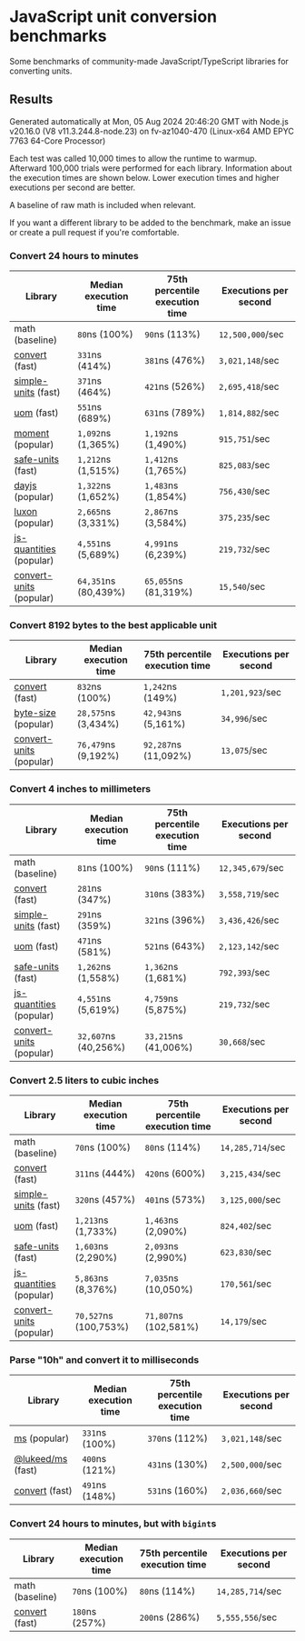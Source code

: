 # JavaScript unit conversion benchmarks

Some benchmarks of community-made JavaScript/TypeScript libraries for converting units.

## Results

<!-- beginblock(results) -->

Generated automatically at Mon, 05 Aug 2024 20:46:20 GMT with Node.js v20.16.0 (V8 v11.3.244.8-node.23) on fv-az1040-470 (Linux-x64 AMD EPYC 7763 64-Core Processor)

Each test was called 10,000 times to allow the runtime to warmup.
Afterward 100,000 trials were performed for each library.
Information about the execution times are shown below.
Lower execution times and higher executions per second are better.

A baseline of raw math is included when relevant.

If you want a different library to be added to the benchmark, make an issue or create a pull request if you're comfortable.

### Convert 24 hours to minutes

| Library                                                            | Median execution time | 75th percentile execution time | Executions per second |
| ------------------------------------------------------------------ | --------------------- | ------------------------------ | --------------------- |
| math (baseline)                                                    | `80`ns (100%)         | `90`ns (113%)                  | `12,500,000`/sec      |
| [convert](https://npmjs.com/package/convert) (fast)                | `331`ns (414%)        | `381`ns (476%)                 | `3,021,148`/sec       |
| [simple-units](https://npmjs.com/package/simple-units) (fast)      | `371`ns (464%)        | `421`ns (526%)                 | `2,695,418`/sec       |
| [uom](https://npmjs.com/package/uom) (fast)                        | `551`ns (689%)        | `631`ns (789%)                 | `1,814,882`/sec       |
| [moment](https://npmjs.com/package/moment) (popular)               | `1,092`ns (1,365%)    | `1,192`ns (1,490%)             | `915,751`/sec         |
| [safe-units](https://npmjs.com/package/safe-units) (fast)          | `1,212`ns (1,515%)    | `1,412`ns (1,765%)             | `825,083`/sec         |
| [dayjs](https://npmjs.com/package/dayjs) (popular)                 | `1,322`ns (1,652%)    | `1,483`ns (1,854%)             | `756,430`/sec         |
| [luxon](https://npmjs.com/package/luxon) (popular)                 | `2,665`ns (3,331%)    | `2,867`ns (3,584%)             | `375,235`/sec         |
| [js-quantities](https://npmjs.com/package/js-quantities) (popular) | `4,551`ns (5,689%)    | `4,991`ns (6,239%)             | `219,732`/sec         |
| [convert-units](https://npmjs.com/package/convert-units) (popular) | `64,351`ns (80,439%)  | `65,055`ns (81,319%)           | `15,540`/sec          |

### Convert 8192 bytes to the best applicable unit

| Library                                                            | Median execution time | 75th percentile execution time | Executions per second |
| ------------------------------------------------------------------ | --------------------- | ------------------------------ | --------------------- |
| [convert](https://npmjs.com/package/convert) (fast)                | `832`ns (100%)        | `1,242`ns (149%)               | `1,201,923`/sec       |
| [byte-size](https://npmjs.com/package/byte-size) (popular)         | `28,575`ns (3,434%)   | `42,943`ns (5,161%)            | `34,996`/sec          |
| [convert-units](https://npmjs.com/package/convert-units) (popular) | `76,479`ns (9,192%)   | `92,287`ns (11,092%)           | `13,075`/sec          |

### Convert 4 inches to millimeters

| Library                                                            | Median execution time | 75th percentile execution time | Executions per second |
| ------------------------------------------------------------------ | --------------------- | ------------------------------ | --------------------- |
| math (baseline)                                                    | `81`ns (100%)         | `90`ns (111%)                  | `12,345,679`/sec      |
| [convert](https://npmjs.com/package/convert) (fast)                | `281`ns (347%)        | `310`ns (383%)                 | `3,558,719`/sec       |
| [simple-units](https://npmjs.com/package/simple-units) (fast)      | `291`ns (359%)        | `321`ns (396%)                 | `3,436,426`/sec       |
| [uom](https://npmjs.com/package/uom) (fast)                        | `471`ns (581%)        | `521`ns (643%)                 | `2,123,142`/sec       |
| [safe-units](https://npmjs.com/package/safe-units) (fast)          | `1,262`ns (1,558%)    | `1,362`ns (1,681%)             | `792,393`/sec         |
| [js-quantities](https://npmjs.com/package/js-quantities) (popular) | `4,551`ns (5,619%)    | `4,759`ns (5,875%)             | `219,732`/sec         |
| [convert-units](https://npmjs.com/package/convert-units) (popular) | `32,607`ns (40,256%)  | `33,215`ns (41,006%)           | `30,668`/sec          |

### Convert 2.5 liters to cubic inches

| Library                                                            | Median execution time | 75th percentile execution time | Executions per second |
| ------------------------------------------------------------------ | --------------------- | ------------------------------ | --------------------- |
| math (baseline)                                                    | `70`ns (100%)         | `80`ns (114%)                  | `14,285,714`/sec      |
| [convert](https://npmjs.com/package/convert) (fast)                | `311`ns (444%)        | `420`ns (600%)                 | `3,215,434`/sec       |
| [simple-units](https://npmjs.com/package/simple-units) (fast)      | `320`ns (457%)        | `401`ns (573%)                 | `3,125,000`/sec       |
| [uom](https://npmjs.com/package/uom) (fast)                        | `1,213`ns (1,733%)    | `1,463`ns (2,090%)             | `824,402`/sec         |
| [safe-units](https://npmjs.com/package/safe-units) (fast)          | `1,603`ns (2,290%)    | `2,093`ns (2,990%)             | `623,830`/sec         |
| [js-quantities](https://npmjs.com/package/js-quantities) (popular) | `5,863`ns (8,376%)    | `7,035`ns (10,050%)            | `170,561`/sec         |
| [convert-units](https://npmjs.com/package/convert-units) (popular) | `70,527`ns (100,753%) | `71,807`ns (102,581%)          | `14,179`/sec          |

### Parse "10h" and convert it to milliseconds

| Library                                                   | Median execution time | 75th percentile execution time | Executions per second |
| --------------------------------------------------------- | --------------------- | ------------------------------ | --------------------- |
| [ms](https://npmjs.com/package/ms) (popular)              | `331`ns (100%)        | `370`ns (112%)                 | `3,021,148`/sec       |
| [@lukeed/ms](https://npmjs.com/package/@lukeed/ms) (fast) | `400`ns (121%)        | `431`ns (130%)                 | `2,500,000`/sec       |
| [convert](https://npmjs.com/package/convert) (fast)       | `491`ns (148%)        | `531`ns (160%)                 | `2,036,660`/sec       |

### Convert 24 hours to minutes, but with `bigint`s

| Library                                             | Median execution time | 75th percentile execution time | Executions per second |
| --------------------------------------------------- | --------------------- | ------------------------------ | --------------------- |
| math (baseline)                                     | `70`ns (100%)         | `80`ns (114%)                  | `14,285,714`/sec      |
| [convert](https://npmjs.com/package/convert) (fast) | `180`ns (257%)        | `200`ns (286%)                 | `5,555,556`/sec       |

<!-- endblock(results) -->
